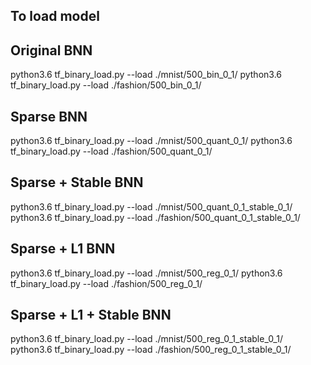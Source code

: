## To load model 

## Original BNN 

python3.6 tf_binary_load.py --load  ./mnist/500_bin_0_1/
python3.6 tf_binary_load.py --load  ./fashion/500_bin_0_1/


## Sparse BNN 

python3.6 tf_binary_load.py --load  ./mnist/500_quant_0_1/
python3.6 tf_binary_load.py --load  ./fashion/500_quant_0_1/

## Sparse + Stable BNN 

python3.6 tf_binary_load.py --load  ./mnist/500_quant_0_1_stable_0_1/
python3.6 tf_binary_load.py --load  ./fashion/500_quant_0_1_stable_0_1/


## Sparse + L1  BNN 


python3.6 tf_binary_load.py --load  ./mnist/500_reg_0_1/
python3.6 tf_binary_load.py --load  ./fashion/500_reg_0_1/


## Sparse + L1 +  Stable BNN 


python3.6 tf_binary_load.py --load  ./mnist/500_reg_0_1_stable_0_1/
python3.6 tf_binary_load.py --load  ./fashion/500_reg_0_1_stable_0_1/

